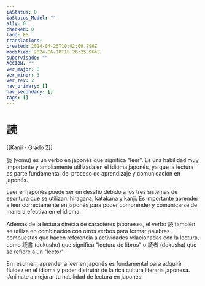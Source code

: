 ```yaml
---
iaStatus: 0
iaStatus_Model: ""
a11y: 0
checked: 0
lang: ES
translations: 
created: 2024-04-25T10:02:09.796Z
modified: 2024-06-10T15:26:25.964Z
supervisado: ""
ACCION: ""
ver_major: 0
ver_minor: 3
ver_rev: 2
nav_primary: []
nav_secondary: []
tags: []
---
```

# 読

[[Kanji - Grado 2]]

読 (yomu) es un verbo en japonés que significa "leer". Es una habilidad muy importante y ampliamente utilizada en el idioma japonés, ya que la lectura es parte fundamental del proceso de aprendizaje y comunicación en japonés.

Leer en japonés puede ser un desafío debido a los tres sistemas de escritura que se utilizan: hiragana, katakana y kanji. Es importante aprender a leer correctamente en japonés para poder comprender y comunicarse de manera efectiva en el idioma.

Además de la lectura directa de caracteres japoneses, el verbo 読 también se utiliza en combinación con otros verbos para formar palabras compuestas que hacen referencia a actividades relacionadas con la lectura, como 読書 (dokusho) que significa "lectura de libros" o 読者 (dokusha) que se refiere a un "lector".

En resumen, aprender a leer en japonés es fundamental para adquirir fluidez en el idioma y poder disfrutar de la rica cultura literaria japonesa. ¡Anímate a mejorar tu habilidad de lectura en japonés!
